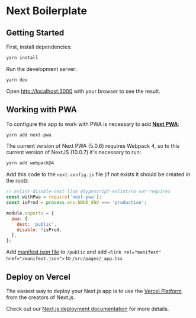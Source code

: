 # Next Boilerplate

## Getting Started

First, install dependencies:

```bash
yarn install
```

Run the development server:
```bash
yarn dev
```

Open [http://localhost:3000](http://localhost:3000) with your browser to see the result.

## Working with PWA

To configure the app to work with PWA is necessary to add 
[**Next PWA**](https://www.npmjs.com/package/next-pwa): 

```bash
yarn add next-pwa
```

The current version of Next PWA (5.0.6) requires Webpack 4, so to this current version of NextJS (10.0.7) 
it's necessary to run:
  
```bash
yarn add webpack@4
```

Add this code to the `next.config.js` file (if not exists it should be created in the root):

```js
// eslint-disable-next-line @typescript-eslint/no-var-requires
const withPwa = require('next-pwa');
const isProd = process.env.NODE_ENV === 'production';

module.exports = {
  pwa: {
    dest: 'public',
    disable: !isProd,
  },
};
```

Add [manifest.json file](https://developer.mozilla.org/pt-BR/docs/Web/Manifest) to `/public` and 
add `<link rel="manifest" href="/manifest.json">` to `/src/pages/_app.tsx`

## Deploy on Vercel

The easiest way to deploy your Next.js app is to use the [Vercel Platform](https://vercel.com/new?utm_medium=default-template&filter=next.js&utm_source=create-next-app&utm_campaign=create-next-app-readme) from the creators of Next.js.

Check out our [Next.js deployment documentation](https://nextjs.org/docs/deployment) for more details.
